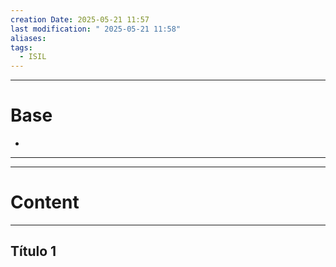 ```yaml
---
creation Date: 2025-05-21 11:57
last modification: " 2025-05-21 11:58"
aliases: 
tags:
  - ISIL
---
```

___
# Base
- 
___
___
# Content
___
## Título 1